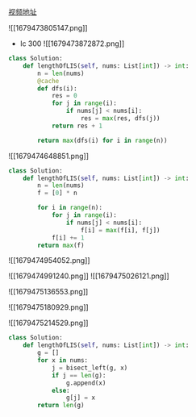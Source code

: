 [视频地址](https://www.bilibili.com/video/BV1ub411Q7sB/?vd_source=09c9a17ebfe8186a7d2bf6f16d485be4)

![[1679473805147.png]]

- lc 300
![[1679473872872.png]]

```python
class Solution:
    def lengthOfLIS(self, nums: List[int]) -> int:
        n = len(nums)
        @cache
        def dfs(i):
            res = 0
            for j in range(i):
                if nums[j] < nums[i]:
                    res = max(res, dfs(j))
            return res + 1

        return max(dfs(i) for i in range(n))
```

![[1679474648851.png]]

```python
class Solution:
    def lengthOfLIS(self, nums: List[int]) -> int:
        n = len(nums)
        f = [0] * n

        for i in range(n):
            for j in range(i):
                if nums[j] < nums[i]:
                    f[i] = max(f[i], f[j])
            f[i] += 1
        return max(f)
```

![[1679474954052.png]]

![[1679474991240.png]]
![[1679475026121.png]]

![[1679475136553.png]]

![[1679475180929.png]]

![[1679475214529.png]]
```python
class Solution:
    def lengthOfLIS(self, nums: List[int]) -> int:
        g = []
        for x in nums:
            j = bisect_left(g, x)
            if j == len(g):
                g.append(x)
            else:
                g[j] = x
        return len(g)
```


